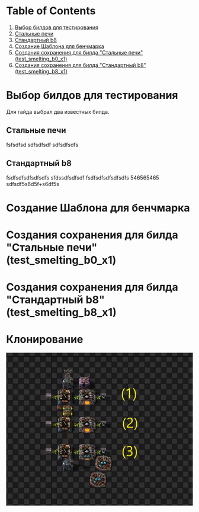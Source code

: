 # Table of Contents

1. [Выбор билдов для тестирования](#Выбор-билдов-для-тестирования)
  1. [Стальные печи](#Стальные-печи)
  2. [Стандартный b8](#Стандартный-b8)
2. [Создание Шаблона для бенчмарка](#Создание-Шаблона-для-бенчмарка)
3. [Создания сохранения для билда "Стальные печи" (test_smelting_b0_x1)](#Создания-сохранения-для-билда-"Стальные-печи"-(test_smelting_b0_x1))
4. [Создания сохранения для билда "Стандартный b8" (test_smelting_b8_x1)](Создания-сохранения-для-билда-"Стандартный-b8"-(test_smelting_b8_x1))

# Выбор билдов для тестирования
Для гайда выбрал два известных билда.
## Стальные печи

fsfsdfsd
sdfsdfsdf
sdfsdfsdfs


## Стандартный b8

fsdfsdfsdfsdfsdfs
sfdssdfsdfsdf
fsdfsdfsdfsdfsdfs
546565465
sdfsdf5s6d5f+s6df5s


# Создание Шаблона для бенчмарка
# Создания сохранения для билда "Стальные печи" (test_smelting_b0_x1)
# Создания сохранения для билда "Стандартный b8" (test_smelting_b8_x1)
# Клонирование





![alt text](img/test_1.png "Описание будет тут")
